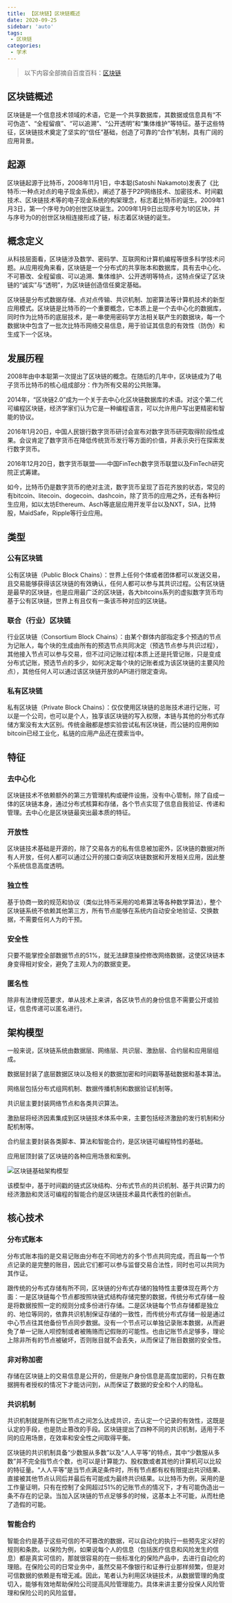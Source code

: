 ```yaml
---
title: 【区块链】区块链概述
date: 2020-09-25
sidebar: 'auto'
tags:
 - 区块链
categories:
 - 学术
---
```

> 以下内容全部摘自百度百科：[区块链](https://baike.baidu.com/item/区块链/13465666)
## 区块链概述
区块链是一个信息技术领域的术语，它是一个共享数据库，其数据或信息具有“不可伪造”、“全程留痕”、“可以追溯”、“公开透明”和“集体维护”等特征。基于这些特征，区块链技术奠定了坚实的“信任”基础，创造了可靠的“合作”机制，具有广阔的应用背景。

## 起源
区块链起源于比特币，2008年11月1日，中本聪(Satoshi Nakamoto)发表了《比特币:一种点对点的电子现金系统》，阐述了基于P2P网络技术、加密技术、时间戳技术、区块链技术等的电子现金系统的构架理念，标志着比特币的诞生。2009年1月3日，第一个序号为0的创世区块诞生。2009年1月9日出现序号为1的区块，并与序号为0的创世区块相连接形成了链，标志着区块链的诞生。

## 概念定义
从科技层面看，区块链涉及数学、密码学、互联网和计算机编程等很多科学技术问题。从应用视角来看，区块链是一个分布式的共享账本和数据库，具有去中心化、不可篡改、全程留痕、可以追溯、集体维护、公开透明等特点，这特点保证了区块链的“诚实”与“透明”，为区块链创造信任奠定基础。

区块链是分布式数据存储、点对点传输、共识机制、加密算法等计算机技术的新型应用模式。区块链是比特币的一个重要概念，它本质上是一个去中心化的数据库，同时作为比特币的底层技术，是一串使用密码学方法相关联产生的数据块，每一个数据块中包含了一批次比特币网络交易信息，用于验证其信息的有效性（防伪）和生成下一个区块。

## 发展历程
2008年由中本聪第一次提出了区块链的概念。在随后的几年中，区块链成为了电子货币比特币的核心组成部分：作为所有交易的公共账簿。

2014年，“区块链2.0”成为一个关于去中心化区块链数据库的术语。对这个第二代可编程区块链，经济学家们认为它是一种编程语言，可以允许用户写出更精密和智能的协议。

2016年1月20日，中国人民银行数字货币研讨会宣布对数字货币研究取得阶段性成果。会议肯定了数字货币在降低传统货币发行等方面的价值，并表示央行在探索发行数字货币。

2016年12月20日，数字货币联盟——中国FinTech数字货币联盟以及FinTech研究院正式筹建。

如今，比特币仍是数字货币的绝对主流，数字货币呈现了百花齐放的状态，常见的有bitcoin、litecoin、dogecoin、dashcoin，除了货币的应用之外，还有各种衍生应用，如以太坊Ethereum、Asch等底层应用开发平台以及NXT，SIA，比特股，MaidSafe，Ripple等行业应用。

## 类型
### 公有区块链
公有区块链（Public Block Chains）：世界上任何个体或者团体都可以发送交易，且交易能够获得该区块链的有效确认，任何人都可以参与其共识过程。公有区块链是最早的区块链，也是应用最广泛的区块链，各大bitcoins系列的虚拟数字货币均基于公有区块链，世界上有且仅有一条该币种对应的区块链。

### 联合（行业）区块链
行业区块链（Consortium Block Chains）：由某个群体内部指定多个预选的节点为记账人，每个块的生成由所有的预选节点共同决定（预选节点参与共识过程），其他接入节点可以参与交易，但不过问记账过程(本质上还是托管记账，只是变成分布式记账，预选节点的多少，如何决定每个块的记账者成为该区块链的主要风险点），其他任何人可以通过该区块链开放的API进行限定查询。

### 私有区块链
私有区块链（Private Block Chains）：仅仅使用区块链的总账技术进行记账，可以是一个公司，也可以是个人，独享该区块链的写入权限，本链与其他的分布式存储方案没有太大区别。传统金融都是想实验尝试私有区块链，而公链的应用例如bitcoin已经工业化，私链的应用产品还在摸索当中。

## 特征
### 去中心化
区块链技术不依赖额外的第三方管理机构或硬件设施，没有中心管制，除了自成一体的区块链本身，通过分布式核算和存储，各个节点实现了信息自我验证、传递和管理。去中心化是区块链最突出最本质的特征。

### 开放性
区块链技术基础是开源的，除了交易各方的私有信息被加密外，区块链的数据对所有人开放，任何人都可以通过公开的接口查询区块链数据和开发相关应用，因此整个系统信息高度透明。

### 独立性
基于协商一致的规范和协议（类似比特币采用的哈希算法等各种数学算法），整个区块链系统不依赖其他第三方，所有节点能够在系统内自动安全地验证、交换数据，不需要任何人为的干预。

### 安全性
只要不能掌控全部数据节点的51%，就无法肆意操控修改网络数据，这使区块链本身变得相对安全，避免了主观人为的数据变更。

### 匿名性
除非有法律规范要求，单从技术上来讲，各区块节点的身份信息不需要公开或验证，信息传递可以匿名进行。

## 架构模型
一般来说，区块链系统由数据层、网络层、共识层、激励层、合约层和应用层组成。

数据层封装了底层数据区块以及相关的数据加密和时间戳等基础数据和基本算法。

网络层包括分布式组网机制、数据传播机制和数据验证机制等。

共识层主要封装网络节点和各类共识算法。

激励层将经济因素集成到区块链技术体系中来，主要包括经济激励的发行机制和分配机制等。

合约层主要封装各类脚本、算法和智能合约，是区块链可编程特性的基础。

应用层顶封装了区块链的各种应用场景和案例。

![区块链基础架构模型](/views/区块链基础架构模型.jpg)

该模型中，基于时间戳的链式区块结构、分布式节点的共识机制、基于共识算力的经济激励和灵活可编程的智能合约是区块链技术最具代表性的创新点。

## 核心技术
### 分布式账本
分布式账本指的是交易记账由分布在不同地方的多个节点共同完成，而且每一个节点记录的是完整的账目，因此它们都可以参与监督交易合法性，同时也可以共同为其作证。

跟传统的分布式存储有所不同，区块链的分布式存储的独特性主要体现在两个方面：一是区块链每个节点都按照块链式结构存储完整的数据，传统分布式存储一般是将数据按照一定的规则分成多份进行存储。二是区块链每个节点存储都是独立的、地位等同的，依靠共识机制保证存储的一致性，而传统分布式存储一般是通过中心节点往其他备份节点同步数据。没有一个节点可以单独记录账本数据，从而避免了单一记账人呗控制或者被贿赂而记假账的可能性。也由记账节点足够多，理论上除非所有的节点被破坏，否则账目就不会丢失，从而保证了账目数据的安全性。

### 非对称加密
存储在区块链上的交易信息是公开的，但是账户身份信息是高度加密的，只有在数据拥有者授权的情况下才能访问到，从而保证了数据的安全和个人的隐私。

### 共识机制
共识机制就是所有记账节点之间怎么达成共识，去认定一个记录的有效性，这既是认定的手段，也是防止篡改的手段。区块链提出了四种不同的共识机制，适用于不同的应用场景，在效率和安全性之间取得平衡。

区块链的共识机制具备“少数服从多数”以及“人人平等”的特点，其中“少数服从多数”并不完全指节点个数，也可以是计算能力、股权数或者其他的计算机可以比较的特征量。“人人平等”是当节点满足条件时，所有节点都有权有限提出共识结果、直接被其他节点认同后并最后有可能成为最终共识结果。以比特币为例，采用的是工作量证明，只有在控制了全网超过51%的记账节点的情况下，才有可能伪造出一条不存在的记录。当加入区块链的节点足够多的时候，这基本上不可能，从而杜绝了造假的可能。

### 智能合约
智能合约是基于这些可信的不可篡改的数据，可以自动化的执行一些预先定义好的规则和条款。以保险为例，如果说每个人的信息（包括医疗信息和风险发生的信息）都是真实可信的，那就很容易的在一些标准化的保险产品中，去进行自动化的理赔。在保险公司的日常业务中，虽然交易不像银行和证券行业那样频繁，但是对可信数据的依赖是有增无减。因此，笔者认为利用区块链技术，从数据管理的角度切入，能够有效地帮助保险公司提高风险管理能力。具体来讲主要分投保人风险管理和保险公司的风险监督。